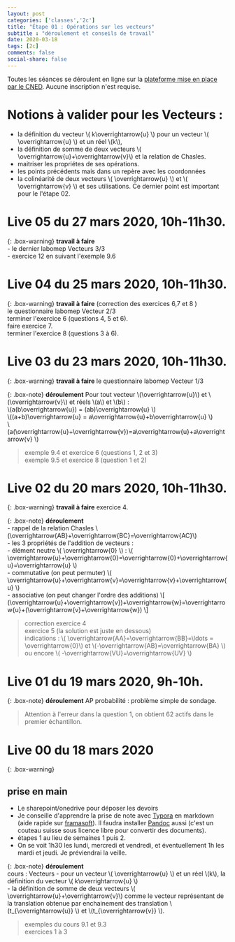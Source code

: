 ```yaml
---
layout: post 
categories: ['classes','2c']
title: "Étape 01 : Opérations sur les vecteurs"
subtitle : "déroulement et conseils de travail"
date: 2020-03-18
tags: [2c]
comments: false
social-share: false
---
```

Toutes les séances se déroulent en ligne sur la [plateforme mise en place par le CNED](https://eu.bbcollab.com/guest/440d3eb8417a4beca73b2be705cbd574). Aucune inscription n'est requise.

# Notions à valider pour les Vecteurs :
- la définition du vecteur  \\( k\overrightarrow{u} \\) pour un vecteur \\( \overrightarrow{u} \\) et un réel \\(k\\), 
- la définition de somme de deux vecteurs \\( \overrightarrow{u}+\overrightarrow{v}\\) et la relation de Chasles. 
- maitriser les propriétes de ses opérations.
- les points précédents mais dans un repère avec les coordonnées
- la colinéarité de deux vecteurs \\( \overrightarrow{u} \\) et \\( \overrightarrow{v} \\) et ses utilisations. Ce dernier point est important pour le l'étape 02.

# Live 05 du 27 mars 2020, 10h-11h30. 

{: .box-warning}
**travail à faire**  
	- le dernier labomep Vecteurs 3/3  
	- exercice 12 en suivant l'exemple 9.6


# Live 04 du 25 mars 2020, 10h-11h30. [<i class="fab fa-youtube"></i>](https://youtu.be/XVv8hiD-KqA)

{: .box-warning}
**travail à faire**  (correction des exercices 6,7 et 8 [<i class="far fa-file-pdf"></i>](https://drive.google.com/file/d/1rYv7q6TymYLPOoyEM3tIIGaMU9RQWw9N/view))  
	le questionnaire labomep Vecteur 2/3  
	terminer l'exercice 6 (questions 4, 5 et 6).  
	faire exercice 7.  
	terminer l'exercice 8 (questions 3 à 6).  


# Live 03 du 23 mars 2020, 10h-11h30. [<i class="fab fa-youtube"></i>](https://youtu.be/6JiTtIRJ3LI)  

{: .box-warning}
**travail à faire** le questionnaire labomep Vecteur 1/3

{: .box-note}
**déroulement** [<i class="far fa-file-pdf"></i>](https://drive.google.com/file/d/18_QpEkS3Op2SaGp-8c_YnJlQVA8s58w4/view) 
	Pour tout vecteur \\(\overrightarrow{u}\\) et \\(\overrightarrow{v}\\) et réels \\(a\\) et \\(b\\) :  
	\\(a(b\overrightarrow{u})  = (ab)\overrightarrow{u} \\)  
	\\((a+b)\overrightarrow{u} = a\overrightarrow{u}+b\overrightarrow{u} \\)  
	\\(a(\overrightarrow{u}+\overrightarrow{v})=a\overrightarrow{u}+a\overrightarrow{v} \\)   

> exemple 9.4 et exercice 6 (questions 1, 2 et 3)  
> exemple 9.5 et exercice 8 (question 1 et 2)  

# Live 02 du 20 mars 2020, 10h-11h30. [<i class="fab fa-youtube"></i>](https://youtu.be/IVaqpkiiRqw)  

{: .box-warning}
**travail à faire** exercice 4.

{: .box-note}
**déroulement**  
	- rappel de la relation Chasles \\(\overrightarrow{AB}+\overrightarrow{BC}=\overrightarrow{AC}\\)  
	- les 3 propriétés de l'addition de vecteurs :  
		-   élément neutre \\( \overrightarrow{0} \\) : \\( \overrightarrow{u}+\overrightarrow{0}=\overrightarrow{0}+\overrightarrow{u}=\overrightarrow{u} \\)  
		-   commutative (on peut permuter)  \\( \overrightarrow{u}+\overrightarrow{v}=\overrightarrow{v}+\overrightarrow{u} \\)  
		-   associative (on peut changer l'ordre des additions)  \\[ (\overrightarrow{u}+\overrightarrow{v})+\overrightarrow{w}=\overrightarrow{u}+(\overrightarrow{v}+\overrightarrow{w}) \\]


> correction exercice 4  
> exercice 5 (la solution est juste en dessous)  
>  indications : \\( \overrightarrow{AA}=\overrightarrow{BB}=\ldots = \overrightarrow{0}\\) et  \\(-\overrightarrow{AB}=\overrightarrow{BA} \\) ou encore  \\( -\overrightarrow{VU}=\overrightarrow{UV} \\) 

	
# Live 01 du 19 mars 2020, 9h-10h. [<i class="fab fa-youtube"></i>](https://youtu.be/dV5QTAhqT4U) 

{: .box-note}
**déroulement** [<i class="far fa-file-pdf"></i>](https://drive.google.com/file/d/1-MaU-rNLu2NlgQu9uJ5SCLCD-dxdzQeO/view) AP probabilité : problème simple de sondage.  

> Attention à l'erreur dans la question 1, on obtient 62 actifs dans le premier échantillon.


# Live 00 du 18 mars 2020 [<i class="fab fa-youtube"></i>](https://youtu.be/7IKx-MsaMS4) 

{: .box-warning}
## prise en main
- Le sharepoint/onedrive pour déposer les devoirs
- Je conseille d'apprendre la prise de note avec [Typora](https://typora.io/#download) en markdown (aide rapide sur [framasoft](https://docs.framasoft.org/fr/grav/markdown.html)). Il faudra installer [Pandoc](https://pandoc.org/installing.html) aussi (c'est un couteau suisse sous licence libre pour convertir des documents). 
- étapes 1 au lieu de semaines 1 puis 2. 
- On se voit 1h30 les lundi, mercredi et vendredi, et éventuellement 1h les mardi et jeudi. Je préviendrai la veille.
 

{: .box-note}
**déroulement**   
	cours : Vecteurs
	- pour un vecteur \\( \overrightarrow{u} \\) et un réel \\(k\\), la définition du vecteur  \\( k\overrightarrow{u} \\)  
	- la définition de somme de deux vecteurs \\( \overrightarrow{u}+\overrightarrow{v}\\) comme le vecteur représentant de la translation obtenue par enchainement des translation \\(t_{\overrightarrow{u}} \\) et \\(t_{\overrightarrow{v}} \\).  

> exemples du cours 9.1 et 9.3  
> exercices 1 à 3
 


